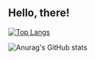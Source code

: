 ## Hello, there!

[![Top Langs](https://github-readme-stats.vercel.app/api/top-langs/?username=yuthon&layout=compact)](https://github.com/anuraghazra/github-readme-stats)

![Anurag's GitHub stats](https://github-readme-stats.vercel.app/api?username=yuthon&count_private=true)

